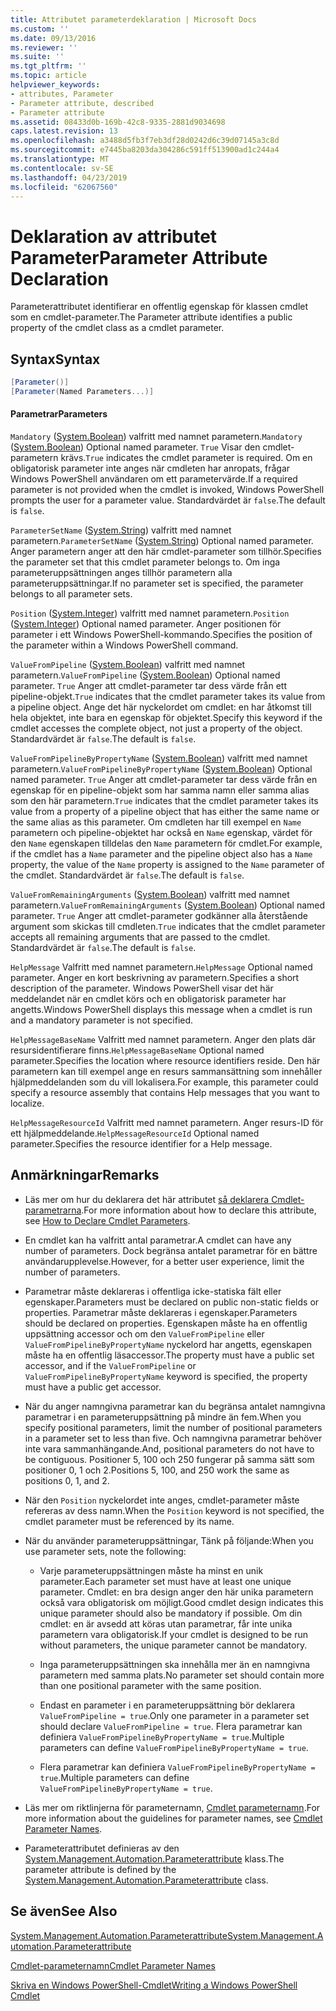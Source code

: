 ```yaml
---
title: Attributet parameterdeklaration | Microsoft Docs
ms.custom: ''
ms.date: 09/13/2016
ms.reviewer: ''
ms.suite: ''
ms.tgt_pltfrm: ''
ms.topic: article
helpviewer_keywords:
- attributes, Parameter
- Parameter attribute, described
- Parameter attribute
ms.assetid: 08433d0b-169b-42c8-9335-2881d9034698
caps.latest.revision: 13
ms.openlocfilehash: a3488d5fb3f7eb3df28d0242d6c39d07145a3c8d
ms.sourcegitcommit: e7445ba8203da304286c591ff513900ad1c244a4
ms.translationtype: MT
ms.contentlocale: sv-SE
ms.lasthandoff: 04/23/2019
ms.locfileid: "62067560"
---
```

# <a name="parameter-attribute-declaration"></a><span data-ttu-id="42b59-102">Deklaration av attributet Parameter</span><span class="sxs-lookup"><span data-stu-id="42b59-102">Parameter Attribute Declaration</span></span>

<span data-ttu-id="42b59-103">Parameterattributet identifierar en offentlig egenskap för klassen cmdlet som en cmdlet-parameter.</span><span class="sxs-lookup"><span data-stu-id="42b59-103">The Parameter attribute identifies a public property of the cmdlet class as a cmdlet parameter.</span></span>

## <a name="syntax"></a><span data-ttu-id="42b59-104">Syntax</span><span class="sxs-lookup"><span data-stu-id="42b59-104">Syntax</span></span>

```csharp
[Parameter()]
[Parameter(Named Parameters...)]
```

#### <a name="parameters"></a><span data-ttu-id="42b59-105">Parametrar</span><span class="sxs-lookup"><span data-stu-id="42b59-105">Parameters</span></span>

<span data-ttu-id="42b59-106">`Mandatory` ([System.Boolean](/dotnet/api/System.Boolean)) valfritt med namnet parametern.</span><span class="sxs-lookup"><span data-stu-id="42b59-106">`Mandatory` ([System.Boolean](/dotnet/api/System.Boolean)) Optional named parameter.</span></span> <span data-ttu-id="42b59-107">`True` Visar den cmdlet-parametern krävs.</span><span class="sxs-lookup"><span data-stu-id="42b59-107">`True` indicates the cmdlet parameter is required.</span></span> <span data-ttu-id="42b59-108">Om en obligatorisk parameter inte anges när cmdleten har anropats, frågar Windows PowerShell användaren om ett parametervärde.</span><span class="sxs-lookup"><span data-stu-id="42b59-108">If a required parameter is not provided when the cmdlet is invoked, Windows PowerShell prompts the user for a parameter value.</span></span> <span data-ttu-id="42b59-109">Standardvärdet är `false`.</span><span class="sxs-lookup"><span data-stu-id="42b59-109">The default is `false`.</span></span>

<span data-ttu-id="42b59-110">`ParameterSetName` ([System.String](/dotnet/api/System.String)) valfritt med namnet parametern.</span><span class="sxs-lookup"><span data-stu-id="42b59-110">`ParameterSetName` ([System.String](/dotnet/api/System.String)) Optional named parameter.</span></span> <span data-ttu-id="42b59-111">Anger parametern anger att den här cmdlet-parameter som tillhör.</span><span class="sxs-lookup"><span data-stu-id="42b59-111">Specifies the parameter set that this cmdlet parameter belongs to.</span></span> <span data-ttu-id="42b59-112">Om inga parameteruppsättningen anges tillhör parametern alla parameteruppsättningar.</span><span class="sxs-lookup"><span data-stu-id="42b59-112">If no parameter set is specified, the parameter belongs to all parameter sets.</span></span>

<span data-ttu-id="42b59-113">`Position` ([System.Integer](/dotnet/api/System.Integer)) valfritt med namnet parametern.</span><span class="sxs-lookup"><span data-stu-id="42b59-113">`Position` ([System.Integer](/dotnet/api/System.Integer)) Optional named parameter.</span></span> <span data-ttu-id="42b59-114">Anger positionen för parameter i ett Windows PowerShell-kommando.</span><span class="sxs-lookup"><span data-stu-id="42b59-114">Specifies the position of the parameter within a Windows PowerShell command.</span></span>

<span data-ttu-id="42b59-115">`ValueFromPipeline` ([System.Boolean](/dotnet/api/System.Boolean)) valfritt med namnet parametern.</span><span class="sxs-lookup"><span data-stu-id="42b59-115">`ValueFromPipeline` ([System.Boolean](/dotnet/api/System.Boolean)) Optional named parameter.</span></span> <span data-ttu-id="42b59-116">`True` Anger att cmdlet-parameter tar dess värde från ett pipeline-objekt.</span><span class="sxs-lookup"><span data-stu-id="42b59-116">`True` indicates that the cmdlet parameter takes its value from a pipeline object.</span></span> <span data-ttu-id="42b59-117">Ange det här nyckelordet om cmdlet: en har åtkomst till hela objektet, inte bara en egenskap för objektet.</span><span class="sxs-lookup"><span data-stu-id="42b59-117">Specify this keyword if the cmdlet accesses the complete object, not just a property of the object.</span></span> <span data-ttu-id="42b59-118">Standardvärdet är `false`.</span><span class="sxs-lookup"><span data-stu-id="42b59-118">The default is `false`.</span></span>

<span data-ttu-id="42b59-119">`ValueFromPipelineByPropertyName` ([System.Boolean](/dotnet/api/System.Boolean)) valfritt med namnet parametern.</span><span class="sxs-lookup"><span data-stu-id="42b59-119">`ValueFromPipelineByPropertyName` ([System.Boolean](/dotnet/api/System.Boolean)) Optional named parameter.</span></span> <span data-ttu-id="42b59-120">`True` Anger att cmdlet-parameter tar dess värde från en egenskap för en pipeline-objekt som har samma namn eller samma alias som den här parametern.</span><span class="sxs-lookup"><span data-stu-id="42b59-120">`True` indicates that the cmdlet parameter takes its value from a property of a pipeline object that has either the same name or the same alias as this parameter.</span></span> <span data-ttu-id="42b59-121">Om cmdleten har till exempel en `Name` parametern och pipeline-objektet har också en `Name` egenskap, värdet för den `Name` egenskapen tilldelas den `Name` parametern för cmdlet.</span><span class="sxs-lookup"><span data-stu-id="42b59-121">For example, if the cmdlet has a `Name` parameter and the pipeline object also has a `Name` property, the value of the `Name` property is assigned to the `Name` parameter of the cmdlet.</span></span> <span data-ttu-id="42b59-122">Standardvärdet är `false`.</span><span class="sxs-lookup"><span data-stu-id="42b59-122">The default is `false`.</span></span>

<span data-ttu-id="42b59-123">`ValueFromRemainingArguments` ([System.Boolean](/dotnet/api/System.Boolean)) valfritt med namnet parametern.</span><span class="sxs-lookup"><span data-stu-id="42b59-123">`ValueFromRemainingArguments` ([System.Boolean](/dotnet/api/System.Boolean)) Optional named parameter.</span></span> <span data-ttu-id="42b59-124">`True` Anger att cmdlet-parameter godkänner alla återstående argument som skickas till cmdleten.</span><span class="sxs-lookup"><span data-stu-id="42b59-124">`True` indicates that the cmdlet parameter accepts all remaining arguments that are passed to the cmdlet.</span></span> <span data-ttu-id="42b59-125">Standardvärdet är `false`.</span><span class="sxs-lookup"><span data-stu-id="42b59-125">The default is `false`.</span></span>

<span data-ttu-id="42b59-126">`HelpMessage` Valfritt med namnet parametern.</span><span class="sxs-lookup"><span data-stu-id="42b59-126">`HelpMessage` Optional named parameter.</span></span> <span data-ttu-id="42b59-127">Anger en kort beskrivning av parametern.</span><span class="sxs-lookup"><span data-stu-id="42b59-127">Specifies a short description of the parameter.</span></span> <span data-ttu-id="42b59-128">Windows PowerShell visar det här meddelandet när en cmdlet körs och en obligatorisk parameter har angetts.</span><span class="sxs-lookup"><span data-stu-id="42b59-128">Windows PowerShell displays this message when a cmdlet is run and a mandatory parameter is not specified.</span></span>

<span data-ttu-id="42b59-129">`HelpMessageBaseName` Valfritt med namnet parametern. Anger den plats där resursidentifierare finns.</span><span class="sxs-lookup"><span data-stu-id="42b59-129">`HelpMessageBaseName` Optional named parameter.Specifies the location where resource identifiers reside.</span></span> <span data-ttu-id="42b59-130">Den här parametern kan till exempel ange en resurs sammansättning som innehåller hjälpmeddelanden som du vill lokalisera.</span><span class="sxs-lookup"><span data-stu-id="42b59-130">For example, this parameter could specify a resource assembly that contains Help messages that you want to localize.</span></span>

<span data-ttu-id="42b59-131">`HelpMessageResourceId` Valfritt med namnet parametern. Anger resurs-ID för ett hjälpmeddelande.</span><span class="sxs-lookup"><span data-stu-id="42b59-131">`HelpMessageResourceId` Optional named parameter.Specifies the resource identifier for a Help message.</span></span>

## <a name="remarks"></a><span data-ttu-id="42b59-132">Anmärkningar</span><span class="sxs-lookup"><span data-stu-id="42b59-132">Remarks</span></span>

- <span data-ttu-id="42b59-133">Läs mer om hur du deklarera det här attributet [så deklarera Cmdlet-parametrarna](./how-to-declare-cmdlet-parameters.md).</span><span class="sxs-lookup"><span data-stu-id="42b59-133">For more information about how to declare this attribute, see [How to Declare Cmdlet Parameters](./how-to-declare-cmdlet-parameters.md).</span></span>

- <span data-ttu-id="42b59-134">En cmdlet kan ha valfritt antal parametrar.</span><span class="sxs-lookup"><span data-stu-id="42b59-134">A cmdlet can have any number of parameters.</span></span> <span data-ttu-id="42b59-135">Dock begränsa antalet parametrar för en bättre användarupplevelse.</span><span class="sxs-lookup"><span data-stu-id="42b59-135">However, for a better user experience, limit the number of parameters.</span></span>

- <span data-ttu-id="42b59-136">Parametrar måste deklareras i offentliga icke-statiska fält eller egenskaper.</span><span class="sxs-lookup"><span data-stu-id="42b59-136">Parameters must be declared on public non-static fields or properties.</span></span> <span data-ttu-id="42b59-137">Parametrar måste deklareras i egenskaper.</span><span class="sxs-lookup"><span data-stu-id="42b59-137">Parameters should be declared on properties.</span></span> <span data-ttu-id="42b59-138">Egenskapen måste ha en offentlig uppsättning accessor och om den `ValueFromPipeline` eller `ValueFromPipelineByPropertyName` nyckelord har angetts, egenskapen måste ha en offentlig läsaccessor.</span><span class="sxs-lookup"><span data-stu-id="42b59-138">The property must have a public set accessor, and if the `ValueFromPipeline` or `ValueFromPipelineByPropertyName` keyword is specified, the property must have a public get accessor.</span></span>

- <span data-ttu-id="42b59-139">När du anger namngivna parametrar kan du begränsa antalet namngivna parametrar i en parameteruppsättning på mindre än fem.</span><span class="sxs-lookup"><span data-stu-id="42b59-139">When you specify positional parameters,  limit the number of positional parameters in a parameter set to less than five.</span></span> <span data-ttu-id="42b59-140">Och namngivna parametrar behöver inte vara sammanhängande.</span><span class="sxs-lookup"><span data-stu-id="42b59-140">And, positional parameters do not have to be contiguous.</span></span> <span data-ttu-id="42b59-141">Positioner 5, 100 och 250 fungerar på samma sätt som positioner 0, 1 och 2.</span><span class="sxs-lookup"><span data-stu-id="42b59-141">Positions 5, 100, and 250 work the same as positions 0, 1, and 2.</span></span>

- <span data-ttu-id="42b59-142">När den `Position` nyckelordet inte anges, cmdlet-parameter måste refereras av dess namn.</span><span class="sxs-lookup"><span data-stu-id="42b59-142">When the `Position` keyword is not specified, the cmdlet parameter must be referenced by its name.</span></span>

- <span data-ttu-id="42b59-143">När du använder parameteruppsättningar, Tänk på följande:</span><span class="sxs-lookup"><span data-stu-id="42b59-143">When you use parameter sets, note the following:</span></span>

    - <span data-ttu-id="42b59-144">Varje parameteruppsättningen måste ha minst en unik parameter.</span><span class="sxs-lookup"><span data-stu-id="42b59-144">Each parameter set must have at least one unique parameter.</span></span> <span data-ttu-id="42b59-145">Cmdlet: en bra design anger den här unika parametern också vara obligatorisk om möjligt.</span><span class="sxs-lookup"><span data-stu-id="42b59-145">Good cmdlet design indicates this unique parameter should also be mandatory if possible.</span></span> <span data-ttu-id="42b59-146">Om din cmdlet: en är avsedd att köras utan parametrar, får inte unika parametern vara obligatorisk.</span><span class="sxs-lookup"><span data-stu-id="42b59-146">If your cmdlet is designed to be run without parameters, the unique parameter cannot be mandatory.</span></span>

    - <span data-ttu-id="42b59-147">Inga parameteruppsättningen ska innehålla mer än en namngivna parametern med samma plats.</span><span class="sxs-lookup"><span data-stu-id="42b59-147">No parameter set should contain more than one positional parameter with the same position.</span></span>

    - <span data-ttu-id="42b59-148">Endast en parameter i en parameteruppsättning bör deklarera `ValueFromPipeline = true`.</span><span class="sxs-lookup"><span data-stu-id="42b59-148">Only one parameter in a parameter set should declare `ValueFromPipeline = true`.</span></span> <span data-ttu-id="42b59-149">Flera parametrar kan definiera `ValueFromPipelineByPropertyName = true`.</span><span class="sxs-lookup"><span data-stu-id="42b59-149">Multiple parameters can define `ValueFromPipelineByPropertyName = true`.</span></span>

    - <span data-ttu-id="42b59-150">Flera parametrar kan definiera `ValueFromPipelineByPropertyName = true`.</span><span class="sxs-lookup"><span data-stu-id="42b59-150">Multiple parameters can define `ValueFromPipelineByPropertyName = true`.</span></span>

- <span data-ttu-id="42b59-151">Läs mer om riktlinjerna för parameternamn, [Cmdlet parameternamn](standard-cmdlet-parameter-names-and-types.md).</span><span class="sxs-lookup"><span data-stu-id="42b59-151">For more information about the guidelines for parameter names, see [Cmdlet Parameter Names](standard-cmdlet-parameter-names-and-types.md).</span></span>

- <span data-ttu-id="42b59-152">Parameterattributet definieras av den [System.Management.Automation.Parameterattribute](/dotnet/api/System.Management.Automation.ParameterAttribute) klass.</span><span class="sxs-lookup"><span data-stu-id="42b59-152">The parameter attribute is defined by the [System.Management.Automation.Parameterattribute](/dotnet/api/System.Management.Automation.ParameterAttribute) class.</span></span>

## <a name="see-also"></a><span data-ttu-id="42b59-153">Se även</span><span class="sxs-lookup"><span data-stu-id="42b59-153">See Also</span></span>

[<span data-ttu-id="42b59-154">System.Management.Automation.Parameterattribute</span><span class="sxs-lookup"><span data-stu-id="42b59-154">System.Management.Automation.Parameterattribute</span></span>](/dotnet/api/System.Management.Automation.ParameterAttribute)

[<span data-ttu-id="42b59-155">Cmdlet-parameternamn</span><span class="sxs-lookup"><span data-stu-id="42b59-155">Cmdlet Parameter Names</span></span>](standard-cmdlet-parameter-names-and-types.md)

[<span data-ttu-id="42b59-156">Skriva en Windows PowerShell-Cmdlet</span><span class="sxs-lookup"><span data-stu-id="42b59-156">Writing a Windows PowerShell Cmdlet</span></span>](./writing-a-windows-powershell-cmdlet.md)
